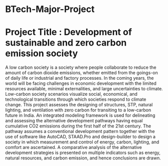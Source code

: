 # BTech-Major-Project
# Project Title : Development of sustainable and zero carbon emission society

A low carbon society is a society where people collaborate to reduce the amount of carbon dioxide emissions, whether emitted from the goings-on of daily life or industrial and factory processes.
In the coming years, the world will be facing challenges in economic development with the limited resources available, minimal externalities, and large
uncertainties to climate. Low-carbon society scenarios visualize social, economical, and technological transitions through which societies respond to climate change.
This project assesses the designing of structures, STP, natural lighting, and ventilation with zero carbon for transiting to a low-carbon future in India. An integrated modeling framework is used for delineating and assessing the alternative development pathways having equal cumulative CO2 emissions during the first half of the 21st century. The pathway assumes a conventional development pattern together with the use of software like AutoCAD, STAAD.Pro and design-builder to design a society in which measurement and control of energy, carbon, lighting, and comfort are ascertained. A comparative analysis of the alternative development strategies is presented on multiple indicators such as energy, natural resources, and carbon emission, and hence conclusions are drawn.
